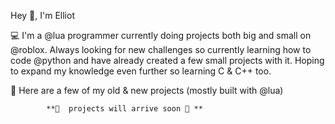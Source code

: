 Hey 👋, I'm Elliot

💻 I'm a @lua programmer currently doing projects both big and small on @roblox. Always looking for new challenges so currently learning how to code @python and have already created a few small projects with it. Hoping to expand my knowledge even further so learning C & C++ too.

🤖 Here are a few of my old & new projects (mostly built with @lua)

            **🚧  projects will arrive soon 🚧 **





